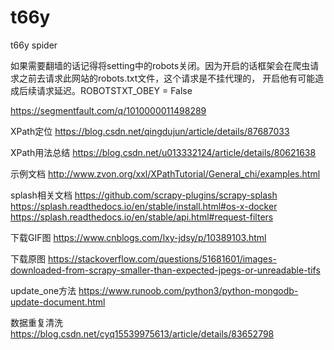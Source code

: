 # t66y
t66y spider

如果需要翻墙的话记得将setting中的robots关闭。因为开启的话框架会在爬虫请求之前去请求此网站的robots.txt文件，这个请求是不挂代理的，
开启他有可能造成后续请求延迟。ROBOTSTXT_OBEY = False


https://segmentfault.com/q/1010000011498289



XPath定位
https://blog.csdn.net/qingdujun/article/details/87687033

XPath用法总结
https://blog.csdn.net/u013332124/article/details/80621638

示例文档
http://www.zvon.org/xxl/XPathTutorial/General_chi/examples.html

splash相关文档
https://github.com/scrapy-plugins/scrapy-splash https://splash.readthedocs.io/en/stable/install.html#os-x-docker https://splash.readthedocs.io/en/stable/api.html#request-filters


下载GIF图
https://www.cnblogs.com/lxy-jdsy/p/10389103.html

下载原图
https://stackoverflow.com/questions/51681601/images-downloaded-from-scrapy-smaller-than-expected-jpegs-or-unreadable-tifs

update_one方法
https://www.runoob.com/python3/python-mongodb-update-document.html

数据重复清洗
https://blog.csdn.net/cyq15539975613/article/details/83652798
